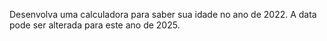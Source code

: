 Desenvolva uma calculadora para saber sua idade no ano de 2022. A data pode ser alterada para este ano de 2025.
